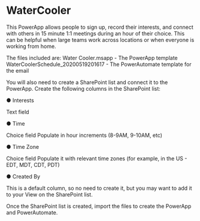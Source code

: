 # WaterCooler
This PowerApp allows people to sign up, record their interests, and connect with others in 15 minute 1:1 meetings during an hour of their choice. This can be helpful when large teams work across locations or when everyone is working from home.

The files included are:
Water Cooler.msapp - The PowerApp template
WaterCoolerSchedule_20200519201617 - The PowerAutomate template for the email

You will also need to create a SharePoint list and connect it to the PowerApp. 
Create the following columns in the SharePoint list:

● Interests

  Text field

● Time

  Choice field
  Populate in hour increments (8-9AM, 9-10AM, etc)

● Time Zone

  Choice field
  Populate it with relevant time zones (for example, in the US - EDT, MDT, CDT, PDT)
  
● Created By

  This is a default column, so no need to create it, but you may want to add it to your View on the SharePoint list.

Once the SharePoint list is created, import the files to create the PowerApp and PowerAutomate.



